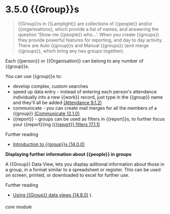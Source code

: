 # 3.5.0    {{Group}}s

> {{Group}}s in {{Lamplight}} are collections of {{people}} and/or {{organisations}, which provide a list of names, and answering the question 'Show me {{people}} who...’.  When you create {{groups}} they provide powerful features for reporting, and day to day activity.  There are Auto {{group}}s and Manual {{groups}} (and merge {{groups}}, which bring any two groups together).

Each {{person}} or {{Organisation}} can belong to any number of {{group}}s.

You can use {{group}}s to:

  * develop complex, custom searches
  * speed up data entry - instead of entering each person's attendance individually into a new {{work}} record, just type in the {{group}} name and they'll all be added [(Attendance 9.1.2)](/help/index/v/{{version}}/p/9.1.2)
  * communicate - you can create mail merges for all the members of a {{group}} [(Communicate 12.1.0)](/help/index/v/{{version}}/p/12.1.0)
  * {{report}} - groups can be used as filters in {{report}}s, to further focus your {{report}}ing 
  [({{report}} filters 17.1.1)](/help/index/v/{{version}}/p/17.1.1)
  
  Further reading
   * [Introduction to {{group}}s (14.0.0)](/help/index/v/{{version}}/p/14.0.0)
    
 
  **Displaying further information about {{people}} in groups**
  
  A {{Group}} Data View, lets you display aditional information about those in a group, in a format similar to a spreadsheet or register.  This can be used on screen, printed, or downloaded to excel for further use.
  
 Further reading
* [Using {{Group}} data views (14.8.0)](/help/index/v/{{version}}/p/14.8.0) ).

###### core module

